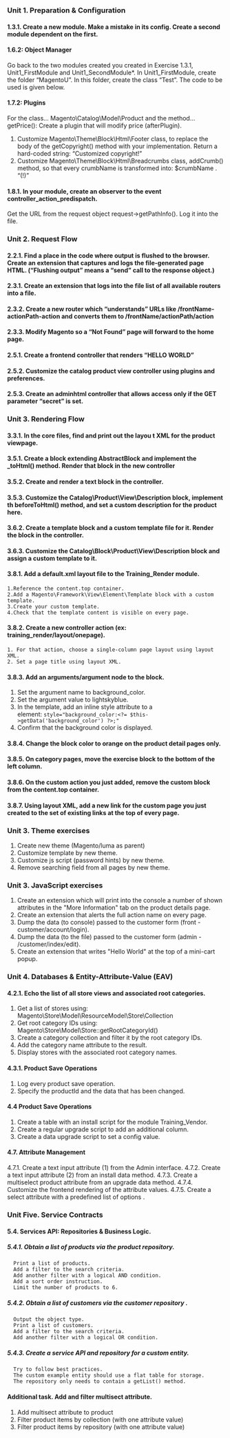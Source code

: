 ### Unit 1. Preparation & Configuration

#### 1.3.1. Create a new module. Make a mistake in its config. Create a second module dependent on the first.
#### 1.6.2: Object Manager
Go back to the two modules created you created in Exercise 1.3.1, Unit1_FirstModule and Unit1_SecondModule*.
In Unit1_FirstModule, create the folder “MagentoU”. In this folder, create the class “Test”. The code to be used is given
below.
#### 1.7.2: Plugins
For the class... Magento\Catalog\Model\Product and the method... getPrice():
Create a plugin that will modify price (afterPlugin).
1. Customize Magento\Theme\Block\Html\Footer class, to replace the body of the getCopyright() method with your
implementation. Return a hard-coded string: “Customized copyright!”
2. Customize Magento\Theme\Block\Html\Breadcrumbs class, addCrumb() method, so that every crumbName is
transformed into:
$crumbName . “(!)”
#### 1.8.1. In your module, create an observer to the event controller_action_predispatch. 
Get the URL from the request object request->getPathInfo(). Log it into the file.

### Unit 2. Request Flow

#### 2.2.1. Find a place in the code where output is flushed to the browser. Create an extension that captures and logs the file-generated page HTML. (“Flushing output” means a “send” call to the response object.)
#### 2.3.1. Create an extension that logs into the file list of all available routers into a file.
#### 2.3.2. Create a new router which “understands” URLs like /frontName-actionPath-action and converts them to /frontName/actionPath/action
#### 2.3.3. Modify Magento so a “Not Found” page will forward to the home page.
#### 2.5.1. Create a frontend controller that renders “HELLO WORLD”
#### 2.5.2. Customize the catalog product view controller using plugins and preferences.
#### 2.5.3. Create an adminhtml controller that allows access only if the GET parameter “secret” is set.

### Unit 3. Rendering Flow

#### 3.3.1. In the core files, find and print out the layou t XML for the product viewpage.
#### 3.5.1. Create a block extending AbstractBlock and implement the _toHtml() method. Render that block in the new controller
#### 3.5.2. Create and render a text block in the controller.
#### 3.5.3. Customize the Catalog\Product\View\Description block, implement th beforeToHtml() method, and set a custom description for the product here.
#### 3.6.2. Create a template block and a custom template file for it. Render the block in the controller.
#### 3.6.3. Customize the Catalog\Block\Product\View\Description block and assign a custom template to it.
#### 3.8.1. Add a default.xml layout file to the Training_Render module.
    1.Reference the content.top container.
    2.Add a Magento\Framework\View\Element\Template block with a custom template.
    3.Create your custom template.
    4.Check that the template content is visible on every page.
    
#### 3.8.2. Create a new controller action (ex: training_render/layout/onepage).
    1. For that action, choose a single-column page layout using layout XML.
    2. Set a page title using layout XML.

#### 3.8.3. Add an arguments/argument node to the block.
1. Set the argument name to background_color.
2. Set the argument value to lightskyblue.
3. In the template, add an inline style attribute to a <div> element:
`style="background_color:<?= $this->getData('background_color') ?>;"`
4. Confirm that the background color is displayed.
#### 3.8.4. Change the block color to orange on the product detail pages only.
#### 3.8.5. On category pages, move the exercise block to the bottom of the left column.
#### 3.8.6. On the custom action you just added, remove the custom block from the content.top container.
#### 3.8.7. Using layout XML, add a new link for the custom page you just created to the set of existing links at the top of every page.

### Unit 3. Theme exercises 

1. Create new theme (Magento/luma as parent)
2. Customize template by new theme.
3. Customize js script (password hints) by new theme.
4. Remove searching field from all pages by new theme.

### Unit 3. JavaScript exercises
1. Create an extension which will print into the console a number of shown attributes in the "More Information" tab
on the product details page.
2. Create an extension that alerts the full action name on every page.
3. Dump the data (to console) passed to the customer form (front - customer/account/login).
4. Dump the data (to the file) passed to the customer form (admin - /customer/index/edit).
5. Create an extension that writes "Hello World" at the top of a mini-cart popup.

### Unit 4. Databases & Entity-Attribute-Value (EAV)
#### 4.2.1. Echo the list of all store views and associated root categories.
1. Get a list of stores using: Magento\Store\Model\ResourceModel\Store\Collection
2. Get root category IDs using:
Magento\Store\Model\Store::getRootCategoryId()
3. Create a category collection and filter it by the root category IDs.
4. Add the category name attribute to the result.
5. Display stores with the associated root category names.

#### 4.3.1. Product Save Operations
1. Log every product save operation.
2. Specify the productId and the data that has been changed.

#### 4.4 Product Save Operations
1. Create a table with an install script for the module Training_Vendor.
2. Create a regular upgrade script to add an additional column.
3. Create a data upgrade script to set a config value.

#### 4.7. Attribute Management
4.7.1. Create a text input attribute (1) from the Admin interface.
4.7.2. Create a text input attribute (2) from an install data method.
4.7.3. Create a multiselect product attribute from an upgrade data method.
4.7.4. Customize the frontend rendering of the attribute values.
4.7.5. Create a select attribute with a predefined list of options .

### Unit Five. Service Contracts
#### 5.4. Services API: Repositories & Business Logic.
##### 5.4.1. Obtain a list of products via the product repository.
      Print a list of products.
      Add a filter to the search criteria.
      Add another filter with a logical AND condition.
      Add a sort order instruction.
      Limit the number of products to 6.
      
##### 5.4.2. Obtain a list of customers via the customer repository .
      Output the object type.
      Print a list of customers.
      Add a filter to the search criteria.
      Add another filter with a logical OR condition.

##### 5.4.3. Create a service API and repository for a custom entity.
      Try to follow best practices.
      The custom example entity should use a flat table for storage.
      The repository only needs to contain a getList() method.

#### Additional task. Add and filter multisect attribute.
1. Add multisect attribute to product
2. Filter product items by collection (with one attribute value)
3. Filter product items by repository (with one attribute value)
